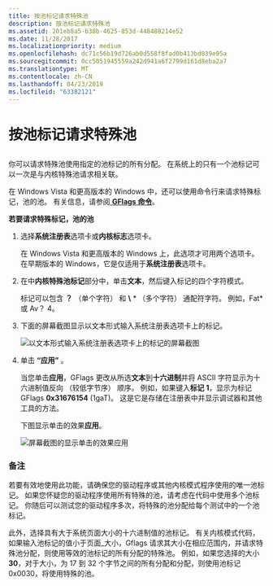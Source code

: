 ```yaml
---
title: 按池标记请求特殊池
description: 按池标记请求特殊池
ms.assetid: 201eb8a5-b38b-4625-853d-448488214e52
ms.date: 11/28/2017
ms.localizationpriority: medium
ms.openlocfilehash: dc71c56b19d726ab0d558f8fad0b413bd039e95a
ms.sourcegitcommit: 0cc5051945559a242d941a6f2799d161d8eba2a7
ms.translationtype: MT
ms.contentlocale: zh-CN
ms.lasthandoff: 04/23/2019
ms.locfileid: "63382121"
---
```

# <a name="requesting-special-pool-by-pool-tag"></a>按池标记请求特殊池


## <span id="ddk_requesting_special_pool_for_allocations_with_a_specified_pool_tag_"></span><span id="DDK_REQUESTING_SPECIAL_POOL_FOR_ALLOCATIONS_WITH_A_SPECIFIED_POOL_TAG_"></span>


你可以请求特殊池使用指定的池标记的所有分配。 在系统上的只有一个池标记可以一次是与内核特殊池请求相关联。

在 Windows Vista 和更高版本的 Windows 中，还可以使用命令行来请求特殊标记，池的池。 有关信息，请参阅[ **GFlags 命令**](gflags-commands.md)。

**若要请求特殊标记，池的池**

1. 选择**系统注册表**选项卡或**内核标志**选项卡。

   在 Windows Vista 和更高版本的 Windows 上，此选项才可用两个选项卡。 在早期版本的 Windows，它是仅适用于**系统注册表**选项卡。

2. 在中**内核特殊池标记**部分中，单击**文本**，然后键入标记的四个字符模式。

   标记可以包含 **？** （单个字符） 和 **\\** * （多个字符） 通配符字符。 例如，Fat\*或 Av？ 4。

3. 下面的屏幕截图显示以文本形式输入系统注册表选项卡上的标记。

   ![以文本形式输入系统注册表选项卡上的标记的屏幕截图](images/gflags-specialpool-text.png)

4. 单击 **“应用”** 。

   当您单击**应用**，GFlags 更改从所选**文本**到**十六进制**并将 ASCII 字符显示为十六进制值反向 （较低字节序） 顺序。 例如，如果键入**标记 1**，显示为标记 GFlags **0x31676154** (1gaT)。 这是它是存储在注册表中并显示调试器和其他工具的方法。

   下图显示单击的效果**应用**。

   ![屏幕截图的显示单击的效果应用](images/gflags-specialpool-hex.png)

### <a name="span-idcommentsspanspan-idcommentsspanremarks"></a><span id="comments"></span><span id="COMMENTS"></span>备注

若要有效地使用此功能，请确保您的驱动程序或其他内核模式程序使用的唯一池标记。 如果您怀疑您的驱动程序使用所有特殊的池，请考虑在代码中使用多个池标记。 你随后可以测试您的驱动程序多次，将特殊的池分配给每个测试中的一个池标记。

此外，选择具有大于系统页面大小的十六进制值的池标记。 有关内核模式代码，如果输入池标记的值小于页面\_大小，Gflags 请求其大小在相应范围内，并请求特殊池分配，则使用等效的池标记的所有分配的特殊池。 例如，如果您选择的大小**30**，对于大小，为 17 到 32 个字节之间的所有分配和分配，则使用池标记 0x0030，将使用特殊的池。

 

 





